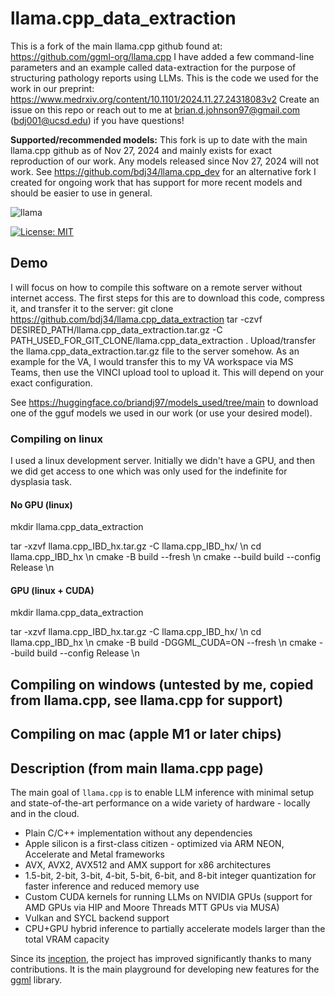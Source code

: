 # llama.cpp_data_extraction

This is a fork of the main llama.cpp github found at: https://github.com/ggml-org/llama.cpp 
I have added a few command-line parameters and an example called data-extraction for the purpose of structuring pathology reports using LLMs.
This is the code we used for the work in our preprint: https://www.medrxiv.org/content/10.1101/2024.11.27.24318083v2
Create an issue on this repo or reach out to me at brian.d.johnson97@gmail.com (bdj001@ucsd.edu) if you have questions!

**Supported/recommended models:**
This fork is up to date with the main llama.cpp github as of Nov 27, 2024 and mainly exists for exact reproduction of our work. Any models released since Nov 27, 2024 will not work. 
See https://github.com/bdj34/llama.cpp_dev for an alternative fork I created for ongoing work that has support for more recent models and should be easier to use in general.  

![llama](https://user-images.githubusercontent.com/1991296/230134379-7181e485-c521-4d23-a0d6-f7b3b61ba524.png)

[![License: MIT](https://img.shields.io/badge/license-MIT-blue.svg)](https://opensource.org/licenses/MIT)

## Demo
I will focus on how to compile this software on a remote server without internet access. The first steps for this are to download this code, compress it, and transfer it to the server:
git clone https://github.com/bdj34/llama.cpp_data_extraction
tar -czvf DESIRED_PATH/llama.cpp_data_extraction.tar.gz -C PATH_USED_FOR_GIT_CLONE/llama.cpp_data_extraction .
Upload/transfer the llama.cpp_data_extraction.tar.gz file to the server somehow. As an example for the VA, I would transfer this to my VA workspace via MS Teams, then use the VINCI upload tool to upload it. This will depend on your exact configuration.


See https://huggingface.co/briandj97/models_used/tree/main to download one of the gguf models we used in our work (or use your desired model).

### Compiling on linux
I used a linux development server. Initially we didn't have a GPU, and then we did get access to one which was only used for the indefinite for dysplasia task.

#### No GPU (linux)
mkdir llama.cpp_data_extraction

tar -xzvf llama.cpp_IBD_hx.tar.gz -C llama.cpp_IBD_hx/  \n
cd llama.cpp_IBD_hx  \n
cmake -B build --fresh  \n
cmake --build build --config Release  \n

#### GPU (linux + CUDA)
mkdir llama.cpp_data_extraction

tar -xzvf llama.cpp_IBD_hx.tar.gz -C llama.cpp_IBD_hx/  \n
cd llama.cpp_IBD_hx  \n
cmake -B build -DGGML_CUDA=ON --fresh  \n
cmake --build build --config Release  \n


## Compiling on windows (untested by me, copied from llama.cpp, see llama.cpp for support)

## Compiling on mac (apple M1 or later chips)


## Description (from main llama.cpp page)

The main goal of `llama.cpp` is to enable LLM inference with minimal setup and state-of-the-art performance on a wide
variety of hardware - locally and in the cloud.

- Plain C/C++ implementation without any dependencies
- Apple silicon is a first-class citizen - optimized via ARM NEON, Accelerate and Metal frameworks
- AVX, AVX2, AVX512 and AMX support for x86 architectures
- 1.5-bit, 2-bit, 3-bit, 4-bit, 5-bit, 6-bit, and 8-bit integer quantization for faster inference and reduced memory use
- Custom CUDA kernels for running LLMs on NVIDIA GPUs (support for AMD GPUs via HIP and Moore Threads MTT GPUs via MUSA)
- Vulkan and SYCL backend support
- CPU+GPU hybrid inference to partially accelerate models larger than the total VRAM capacity

Since its [inception](https://github.com/ggerganov/llama.cpp/issues/33#issuecomment-1465108022), the project has
improved significantly thanks to many contributions. It is the main playground for developing new features for the
[ggml](https://github.com/ggerganov/ggml) library.

